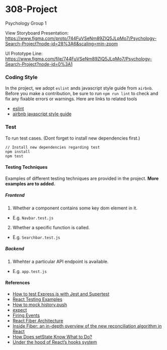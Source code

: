 # 308-Project
Psychology Group 1

View Storyboard Presentation: https://www.figma.com/proto/744FuVSeNm89ZIQ5JLpMo7/Psychology-Search-Project?node-id=28%3A6&scaling=min-zoom

UI Prototype Line: https://www.figma.com/file/744FuVSeNm89ZIQ5JLpMo7/Psychology-Search-Project?node-id=0%3A1


### Coding Style
In the project, we adopt `eslint` ands javascript style guide from `airbnb`. Before you make a contribution, be sure to run `npm run lint` to check and fix any fixable errors or warnings. Here are links to related tools

+ [eslint](https://eslint.org/)
+ [airbnb javascript style guide](https://github.com/airbnb/javascript)

### Test
To run test cases. (Dont forget to install new dependencies first.)
```
// Install new dependencies regarding test
npm install
npm test
```

#### Testing Techniques
Examples of different testing techniques are provided in the project. **More examples are to added.**

##### Frontend
1. Whether a component contains some key dom element in it.
  + E.g. `Navbar.test.js`
2. Whether a specific function is called.
  + E.g. `Searchbar.test.js`

##### Backend
1. Whehter a particular API endpoint is available.
  + E.g. `app.test.js`

#### References
+ [How to test Express.js with Jest and Supertest](https://www.albertgao.xyz/2017/05/24/how-to-test-expressjs-with-jest-and-supertest/)
+ [React Testing Examples](https://react-testing-examples.com/jest-rtl/)
+ [How to mock history.push](https://stackoverflow.com/questions/58524183/how-to-mock-history-push-with-the-new-react-router-hooks-using-jest)
+ [expect](https://jestjs.io/docs/en/expect)
+ [Firing Events](https://testing-library.com/docs/dom-testing-library/api-events)
+ [React Fiber Architecture](https://github.com/acdlite/react-fiber-architecture)
+ [Inside Fiber: an in-depth overview of the new reconciliation algorithm in React](https://blog.ag-grid.com/inside-fiber-an-in-depth-overview-of-the-new-reconciliation-algorithm-in-react/)
+ [How Does setState Know What to Do?](https://overreacted.io/how-does-setstate-know-what-to-do/)
+ [Under the hood of React’s hooks system](https://medium.com/the-guild/under-the-hood-of-reacts-hooks-system-eb59638c9dba)
